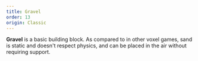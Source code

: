 ```yaml
---
title: Gravel
order: 13
origin: Classic
---
```


**Gravel** is a basic building block. As compared to in other voxel games, sand is static and doesn't respect physics, and can be placed in the air without requiring support.

